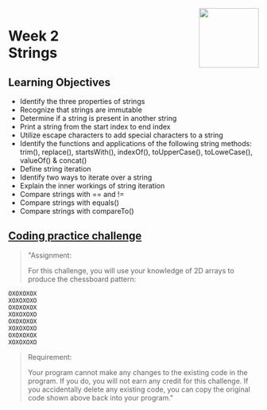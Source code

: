 <a href="../">
  <img src="/img/Java_Basic_Structures_Arrays,_Strings,_and_Files_logo.avif" width="120" align="right">
</a>

# Week 2 <br> Strings

## Learning Objectives
- Identify the three properties of strings
- Recognize that strings are immutable
- Determine if a string is present in another string
- Print a string from the start index to end index
- Utilize escape characters to add special characters to a string
- Identify the functions and applications of the following string methods: trim(), replace(), startsWith(), indexOf(), toUpperCase(), toLoweCase(), valueOf() & concat()
- Define string iteration
- Identify two ways to iterate over a string
- Explain the inner workings of string iteration
- Compare strings with == and !=
- Compare strings with equals()
- Compare strings with compareTo()

## [Coding practice challenge](./LabChallenge.java)

>"Assignment:
>
>For this challenge, you will use your knowledge of 2D arrays to produce the chessboard pattern:
```
OXOXOXOX
XOXOXOXO
OXOXOXOX
XOXOXOXO
OXOXOXOX
XOXOXOXO
OXOXOXOX
XOXOXOXO
```
>Requirement:
>
>Your program cannot make any changes to the existing code in the program. If you do, you will not earn any credit for this challenge. If you accidentally delete any existing code, you can copy the original code shown above back into your program."
